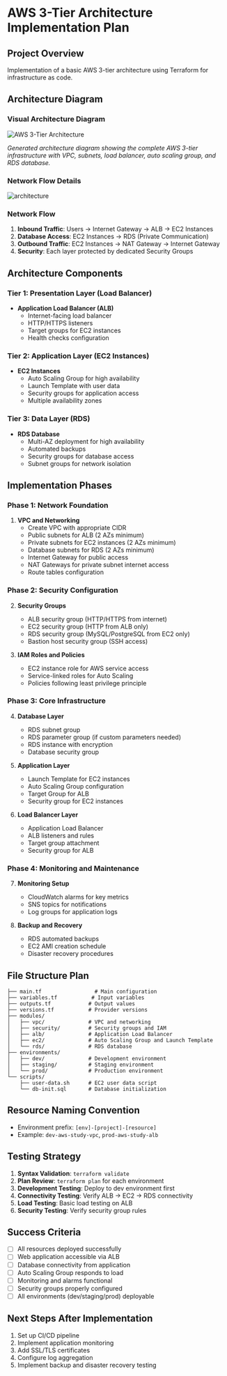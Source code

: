 # AWS 3-Tier Architecture Implementation Plan

## Project Overview
Implementation of a basic AWS 3-tier architecture using Terraform for infrastructure as code.

## Architecture Diagram

### Visual Architecture Diagram
![AWS 3-Tier Architecture](aws_architecture.png)

*Generated architecture diagram showing the complete AWS 3-tier infrastructure with VPC, subnets, load balancer, auto scaling group, and RDS database.*

### Network Flow Details
![architecture](./aws_architecture.png)

### Network Flow
1. **Inbound Traffic**: Users → Internet Gateway → ALB → EC2 Instances
2. **Database Access**: EC2 Instances → RDS (Private Communication)
3. **Outbound Traffic**: EC2 Instances → NAT Gateway → Internet Gateway
4. **Security**: Each layer protected by dedicated Security Groups

## Architecture Components

### Tier 1: Presentation Layer (Load Balancer)
- **Application Load Balancer (ALB)**
  - Internet-facing load balancer
  - HTTP/HTTPS listeners
  - Target groups for EC2 instances
  - Health checks configuration

### Tier 2: Application Layer (EC2 Instances)
- **EC2 Instances**
  - Auto Scaling Group for high availability
  - Launch Template with user data
  - Security groups for application access
  - Multiple availability zones

### Tier 3: Data Layer (RDS)
- **RDS Database**
  - Multi-AZ deployment for high availability
  - Automated backups
  - Security groups for database access
  - Subnet groups for network isolation

## Implementation Phases

### Phase 1: Network Foundation
1. **VPC and Networking**
   - Create VPC with appropriate CIDR
   - Public subnets for ALB (2 AZs minimum)
   - Private subnets for EC2 instances (2 AZs minimum)
   - Database subnets for RDS (2 AZs minimum)
   - Internet Gateway for public access
   - NAT Gateways for private subnet internet access
   - Route tables configuration

### Phase 2: Security Configuration
2. **Security Groups**
   - ALB security group (HTTP/HTTPS from internet)
   - EC2 security group (HTTP from ALB only)
   - RDS security group (MySQL/PostgreSQL from EC2 only)
   - Bastion host security group (SSH access)

3. **IAM Roles and Policies**
   - EC2 instance role for AWS service access
   - Service-linked roles for Auto Scaling
   - Policies following least privilege principle

### Phase 3: Core Infrastructure
4. **Database Layer**
   - RDS subnet group
   - RDS parameter group (if custom parameters needed)
   - RDS instance with encryption
   - Database security group

5. **Application Layer**
   - Launch Template for EC2 instances
   - Auto Scaling Group configuration
   - Target Group for ALB
   - Security group for EC2 instances

6. **Load Balancer Layer**
   - Application Load Balancer
   - ALB listeners and rules
   - Target group attachment
   - Security group for ALB

### Phase 4: Monitoring and Maintenance
7. **Monitoring Setup**
   - CloudWatch alarms for key metrics
   - SNS topics for notifications
   - Log groups for application logs

8. **Backup and Recovery**
   - RDS automated backups
   - EC2 AMI creation schedule
   - Disaster recovery procedures

## File Structure Plan
```
├── main.tf                 # Main configuration
├── variables.tf           # Input variables
├── outputs.tf            # Output values
├── versions.tf           # Provider versions
├── modules/
│   ├── vpc/              # VPC and networking
│   ├── security/         # Security groups and IAM
│   ├── alb/              # Application Load Balancer
│   ├── ec2/              # Auto Scaling Group and Launch Template
│   └── rds/              # RDS database
├── environments/
│   ├── dev/              # Development environment
│   ├── staging/          # Staging environment
│   └── prod/             # Production environment
└── scripts/
    ├── user-data.sh      # EC2 user data script
    └── db-init.sql       # Database initialization
```

## Resource Naming Convention
- Environment prefix: `[env]-[project]-[resource]`
- Example: `dev-aws-study-vpc`, `prod-aws-study-alb`

## Testing Strategy
1. **Syntax Validation**: `terraform validate`
2. **Plan Review**: `terraform plan` for each environment
3. **Development Testing**: Deploy to dev environment first
4. **Connectivity Testing**: Verify ALB → EC2 → RDS connectivity
5. **Load Testing**: Basic load testing on ALB
6. **Security Testing**: Verify security group rules

## Success Criteria
- [ ] All resources deployed successfully
- [ ] Web application accessible via ALB
- [ ] Database connectivity from application
- [ ] Auto Scaling Group responds to load
- [ ] Monitoring and alarms functional
- [ ] Security groups properly configured
- [ ] All environments (dev/staging/prod) deployable

## Next Steps After Implementation
1. Set up CI/CD pipeline
2. Implement application monitoring
3. Add SSL/TLS certificates
4. Configure log aggregation
5. Implement backup and disaster recovery testing